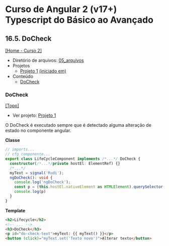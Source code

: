 # Curso de Angular 2 (v17+) Typescript do Básico ao Avançado

## 16.5. DoCheck
[[Home - Curso 2]](../../README.md#curso-2)<br />

- Diretório de arquivos: [05_arquivos](./05_arquivos/)
- Projetos
  - [Projeto 1](./05_arquivos/proj_01/) [(iniciado em)](#docheck)
- Conteúdo
  - [DoCheck](#docheck)

### DoCheck
[[Topo]](#)<br />

- Ver projeto: [Projeto 1](./05_arquivos/proj_01/)

O DoCheck é executado sempre que é detectado alguma alteração de estado no componente angular.

**Classe**
```typescript
// imports...
// cfg componente...
export class LifeCycleComponent implements /*...*/ DoCheck {
  constructor(/*...*/private hostEl: ElementRef) {}
  /*...*/
  myText = signal('Rudi');
  ngDoCheck(): void {
    console.log('ngDoCheck');
    const p = (this.hostEl.nativeElement as HTMLElement).querySelector('#do-check-text')
    console.log(p)
  }
}
```

**Template**
```html
<h2>Lifecycle</h2>
<!-- ... -->
<h3>DoCheck</h3>
<p id="do-check-text">myText: {{ myText() }}</p>
<button (click)="myText.set('Texto novo')">Alterar texto</button>
```
